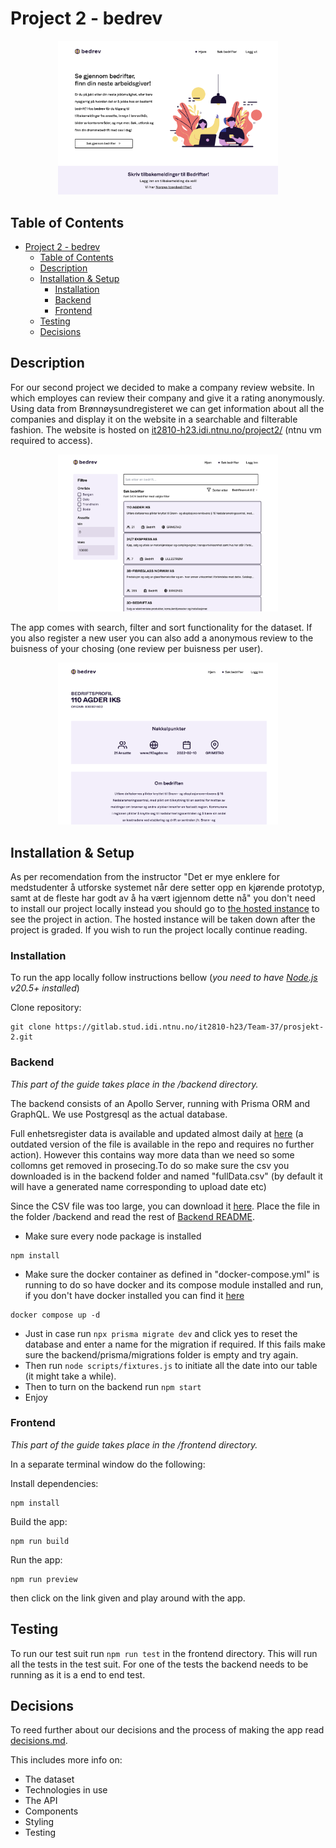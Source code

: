 # Project 2 - bedrev

<div style="width:70%; margin: auto;">
<img src="./misc/images/homepage.png">
</div>

## Table of Contents

-   [Project 2 - bedrev](#project-2---bedrev)
    -   [Table of Contents](#table-of-contents)
    -   [Description](#description)
    -   [Installation \& Setup](#installation--setup)
        -   [Installation](#installation)
        -   [Backend](#backend)
        -   [Frontend](#frontend)
    -   [Testing](#testing)
    -   [Decisions](#decisions)

## Description

For our second project we decided to make a company review website. In which employes can review their company and give it a rating anonymously. Using data from Brønnøysundregisteret we can get information about all the companies and display it on the website in a searchable and filterable fashion. The website is hosted on [it2810-h23.idi.ntnu.no/project2/](http://it2810-37.idi.ntnu.no/project2/) (ntnu vm required to access).

<div style="width:70%; margin: auto;">
<img src="./misc/images/searchpage.png">
</div>

The app comes with search, filter and sort functionality for the dataset. If you also register a new user you can also add a anonymous review to the buisness of your chosing (one review per buisness per user).

<div style="width:70%; margin: auto;">
<img src="./misc/images/companypage.png">
</div>

## Installation & Setup

As per recomendation from the instructor "Det er mye enklere for medstudenter å utforske systemet når dere setter opp en kjørende prototyp, samt at de fleste har godt av å ha vært igjennom dette nå" you don't need to install our project locally instead you should go to [the hosted instance](http://it2810-37.idi.ntnu.no/project2/) to see the project in action. The hosted instance will be taken down after the project is graded. If you wish to run the project locally continue reading.

### Installation

To run the app locally follow instructions bellow (_you need to have [Node.js](https://nodejs.org/en/) v20.5+ installed_)

Clone repository:

```
git clone https://gitlab.stud.idi.ntnu.no/it2810-h23/Team-37/prosjekt-2.git
```

### Backend

_This part of the guide takes place in the /backend directory._

The backend consists of an Apollo Server, running with Prisma ORM and GraphQL. We use Postgresql as the actual database.

Full enhetsregister data is available and updated almost daily at [here](https://data.brreg.no/enhetsregisteret/oppslag/enheter/lastned/csv/v2) (a outdated version of the file is available in the repo and requires no further action). However this contains way more data than we need so some collomns get removed in prosecing.To do so make sure the csv you downloaded is in the backend folder and named "fullData.csv" (by default it will have a generated name corresponding to upload date etc)

Since the CSV file was too large, you can download it [here](https://www.mediafire.com/file/q5sdp8i5839kr18/full_data.csv/file).
Place the file in the folder /backend and read the rest of [Backend README](./backend/README.md).

-   Make sure every node package is installed

```
npm install
```

-   Make sure the docker container as defined in "docker-compose.yml" is running to do so have docker and its compose module installed and run, if you don't have docker installed you can find it [here](https://docs.docker.com/get-docker/)

```
docker compose up -d
```

-   Just in case run `npx prisma migrate dev` and click yes to reset the database and enter a name for the migration if required. If this fails make sure the backend/prisma/migrations folder is empty and try again.
-   Then run `node scripts/fixtures.js` to initiate all the date into our table (it might take a while).
-   Then to turn on the backend run `npm start`
-   Enjoy

### Frontend

_This part of the guide takes place in the /frontend directory._

In a separate terminal window do the following:

Install dependencies:

```
npm install
```

Build the app:

```
npm run build
```

Run the app:

```
npm run preview
```

then click on the link given and play around with the app.

## Testing

To run our test suit run `npm run test` in the frontend directory. This will run all the tests in the test suit. For one of the tests the backend needs to be running as it is a end to end test.

## Decisions

To reed further about our decisions and the process of making the app read [decisions.md](./docs/decisions.md).

This includes more info on:

-   The dataset
-   Technologies in use
-   The API
-   Components
-   Styling
-   Testing
